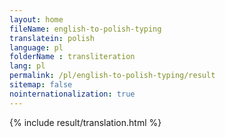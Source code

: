 ```yaml
--- 
layout: home 
fileName: english-to-polish-typing
translatein: polish
language: pl
folderName : transliteration
lang: pl
permalink: /pl/english-to-polish-typing/result
sitemap: false
nointernationalization: true
---
```

{% include result/translation.html %}

<script src="/js/result/translator.js" data-foldername="{{page.folderName}}" data-lang="{{page.lang}}"></script>